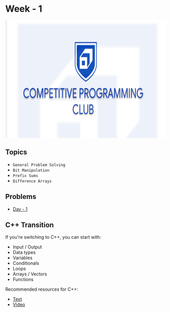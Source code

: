 # Week - 1

<img src="../Assets/cover.jpeg" height="370px" width="800px">

## Topics
- `General Problem Solving`
- `Bit Manipulation`
- `Prefix Sums`
- `Difference Arrays`

## Problems
- [Day - 1](./Day-1.md)

## C++ Transition
If you're switching to C++, you can start with:
- Input / Output
- Data types
- Variables
- Conditionals
- Loops
- Arrays / Vectors
- Functions

Recommended resources for C++: 
- [Text](https://www.scaler.com/topics/cpp/)
- [Video](https://www.scaler.com/topics/course/cpp-beginners/)
